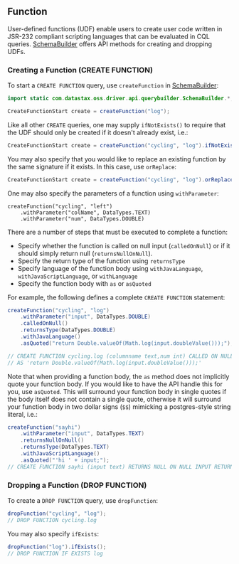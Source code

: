 <!--
Licensed to the Apache Software Foundation (ASF) under one
or more contributor license agreements.  See the NOTICE file
distributed with this work for additional information
regarding copyright ownership.  The ASF licenses this file
to you under the Apache License, Version 2.0 (the
"License"); you may not use this file except in compliance
with the License.  You may obtain a copy of the License at

  http://www.apache.org/licenses/LICENSE-2.0

Unless required by applicable law or agreed to in writing,
software distributed under the License is distributed on an
"AS IS" BASIS, WITHOUT WARRANTIES OR CONDITIONS OF ANY
KIND, either express or implied.  See the License for the
specific language governing permissions and limitations
under the License.
-->

## Function

User-defined functions (UDF) enable users to create user code written in JSR-232 compliant scripting
languages that can be evaluated in CQL queries.  [SchemaBuilder] offers API methods for creating
and dropping UDFs.

### Creating a Function (CREATE FUNCTION)

To start a `CREATE FUNCTION` query, use `createFunction` in [SchemaBuilder]:

```java
import static com.datastax.oss.driver.api.querybuilder.SchemaBuilder.*;

CreateFunctionStart create = createFunction("log");
```

Like all other `CREATE` queries, one may supply `ifNotExists()` to require that the UDF should only
be created if it doesn't already exist, i.e.:

```java
CreateFunctionStart create = createFunction("cycling", "log").ifNotExists();
```

You may also specify that you would like to replace an existing function by the same signature if it
exists.  In this case, use `orReplace`:

```java
CreateFunctionStart create = createFunction("cycling", "log").orReplace();
```

One may also specify the parameters of a function using `withParameter`:

```
createFunction("cycling", "left")
    .withParameter("colName", DataTypes.TEXT)
    .withParameter("num", DataTypes.DOUBLE)
```

There are a number of steps that must be executed to complete a function:

* Specify whether the function is called on null input (`calledOnNull`) or if it should simply
  return null (`returnsNullOnNull`).
* Specify the return type of the function using `returnsType`
* Specify language of the function body using `withJavaLanguage`, `withJavaScriptLanguage`, or
  `withLanguage`
* Specify the function body with `as` or `asQuoted`

For example, the following defines a complete `CREATE FUNCTION` statement:

```java
createFunction("cycling", "log")
    .withParameter("input", DataTypes.DOUBLE)
    .calledOnNull()
    .returnsType(DataTypes.DOUBLE)
    .withJavaLanguage()
    .asQuoted("return Double.valueOf(Math.log(input.doubleValue()));");

// CREATE FUNCTION cycling.log (columnname text,num int) CALLED ON NULL INPUT RETURNS double LANGUAGE java
// AS 'return Double.valueOf(Math.log(input.doubleValue()));'
```

Note that when providing a function body, the `as` method does not implicitly quote your function
body.  If you would like to have the API handle this for you, use `asQuoted`.  This will surround
your function body in single quotes if the body itself does not contain a single quote, otherwise it
will surround your function body in two dollar signs (`$$`) mimicking a postgres-style string
literal, i.e.:

```java
createFunction("sayhi")
    .withParameter("input", DataTypes.TEXT)
    .returnsNullOnNull()
    .returnsType(DataTypes.TEXT)
    .withJavaScriptLanguage()
    .asQuoted("'hi ' + input;");
// CREATE FUNCTION sayhi (input text) RETURNS NULL ON NULL INPUT RETURNS text LANGUAGE javascript AS $$ 'hi ' + input; $$
```


### Dropping a Function (DROP FUNCTION)

To create a `DROP FUNCTION` query, use `dropFunction`:

```java
dropFunction("cycling", "log");
// DROP FUNCTION cycling.log
```

You may also specify `ifExists`:

```java
dropFunction("log").ifExists();
// DROP FUNCTION IF EXISTS log
```

[SchemaBuilder]: https://docs.datastax.com/en/drivers/java/4.2/com/datastax/oss/driver/api/querybuilder/SchemaBuilder.html
